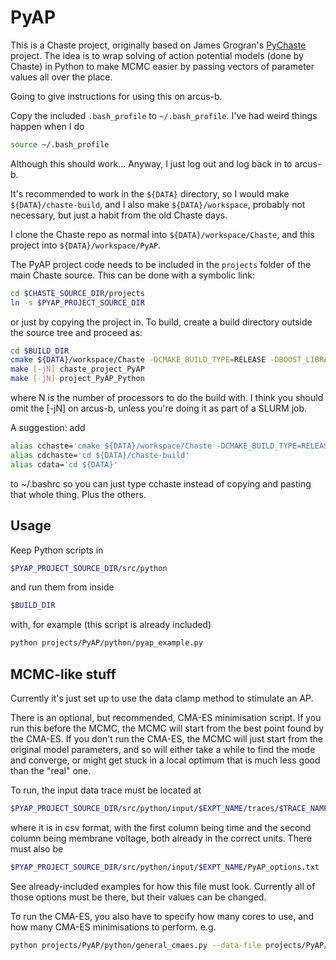 # PyAP

This is a Chaste project, originally based on James Grogran's [PyChaste](https://github.com/jmsgrogan/PyChaste) project. The idea is to wrap solving of action potential models (done by Chaste) in Python to make MCMC easier by passing vectors of parameter values all over the place.

Going to give instructions for using this on arcus-b.

Copy the included `.bash_profile` to `~/.bash_profile`. I've had weird things happen when I do

```bash
source ~/.bash_profile
```

Although this should work... Anyway, I just log out and log back in to arcus-b.

It's recommended to work in the `${DATA}` directory, so I would make `${DATA}/chaste-build`, and I also make `${DATA}/workspace`, probably not necessary, but just a habit from the old Chaste days.

I clone the Chaste repo as normal into `${DATA}/workspace/Chaste`, and this project into `${DATA}/workspace/PyAP`.

The PyAP project code needs to be included in the `projects` folder of the main Chaste source. This can be done with a symbolic link:

```bash
cd $CHASTE_SOURCE_DIR/projects
ln -s $PYAP_PROJECT_SOURCE_DIR
```

or just by copying the project in. To build, create a build directory outside the source tree and proceed as:

```bash
cd $BUILD_DIR
cmake ${DATA}/workspace/Chaste -DCMAKE_BUILD_TYPE=RELEASE -DBOOST_LIBRARYDIR=/system/software/linux-x86_64/lib/boost/1_58_0/lib -DBOOST_INCLUDEDIR=/system/software/linux-x86_64/lib/boost/1_58_0/include -DBoost_NO_SYSTEM_PATHS=BOOL:ON -DBoost_NO_BOOST_CMAKE=BOOL:ON -DXERCESC_LIBRARY=/system/software/linux-x86_64/xerces-c/3.3.1/lib/libxerces-c.so -DXERCESC_INCLUDE=/system/software/linux-x86_64/xerces-c/3.3.1/include/ -DXSD_EXECUTABLE=/system/software/linux-x86_64/lib/xsd/3.3.0-1/bin/xsd -DChaste_ERROR_ON_WARNING=OFF -DChaste_USE_CVODE:BOOL=ON -DSUNDIALS_INCLUDE_DIR=/system/software/arcus-b/lib/sundials/mvapich2-2.0.1/2.5.0/double/include/sundials -DXSD_INCLUDE_DIR=/system/software/linux-x86_64/lib/xsd/3.3.0-1/include -DSUNDIALS_sundials_nvecserial_LIBRARY=/system/software/linux-x86_64/lib/cvode/2.7.0/lib/libsundials_nvecserial.so -DSUNDIALS_sundials_cvode_LIBRARY=/system/software/linux-x86_64/lib/cvode/2.7.0/lib/libsundials_cvode.so
make [-jN] chaste_project_PyAP
make [-jN] project_PyAP_Python
```

where N is the number of processors to do the build with. I think you should omit the [-jN] on arcus-b, unless you're doing it as part of a SLURM job.

A suggestion: add
```bash
alias cchaste='cmake ${DATA}/workspace/Chaste -DCMAKE_BUILD_TYPE=RELEASE -DBOOST_LIBRARYDIR=/system/software/linux-x86_64/lib/boost/1_58_0/lib -DBOOST_INCLUDEDIR=/system/software/linux-x86_64/lib/boost/1_58_0/include -DBoost_NO_SYSTEM_PATHS=BOOL:ON -DBoost_NO_BOOST_CMAKE=BOOL:ON -DXERCESC_LIBRARY=/system/software/linux-x86_64/xerces-c/3.3.1/lib/libxerces-c.so -DXERCESC_INCLUDE=/system/software/linux-x86_64/xerces-c/3.3.1/include/ -DXSD_EXECUTABLE=/system/software/linux-x86_64/lib/xsd/3.3.0-1/bin/xsd -DChaste_ERROR_ON_WARNING=OFF -DChaste_USE_CVODE:BOOL=ON -DSUNDIALS_INCLUDE_DIR=/system/software/arcus-b/lib/sundials/mvapich2-2.0.1/2.5.0/double/include/sundials -DXSD_INCLUDE_DIR=/system/software/linux-x86_64/lib/xsd/3.3.0-1/include -DSUNDIALS_sundials_nvecserial_LIBRARY=/system/software/linux-x86_64/lib/cvode/2.7.0/lib/libsundials_nvecserial.so -DSUNDIALS_sundials_cvode_LIBRARY=/system/software/linux-x86_64/lib/cvode/2.7.0/lib/libsundials_cvode.so'
alias cdchaste='cd ${DATA}/chaste-build'
alias cdata='cd ${DATA}'
```

to ~/.bashrc so you can just type cchaste instead of copying and pasting that whole thing. Plus the others.

## Usage

Keep Python scripts in
```bash
$PYAP_PROJECT_SOURCE_DIR/src/python
```

and run them from inside
```bash
$BUILD_DIR
```

with, for example (this script is already included)
```bash
python projects/PyAP/python/pyap_example.py
```

## MCMC-like stuff

Currently it's just set up to use the data clamp method to stimulate an AP.

There is an optional, but recommended, CMA-ES minimisation script. If you run this before the MCMC, the MCMC will start from the best point found by the CMA-ES. If you don't run the CMA-ES, the MCMC will just start from the original model parameters, and so will either take a while to find the mode and converge, or might get stuck in a local optimum that is much less good than the "real" one.

To run, the input data trace must be located at
```bash
$PYAP_PROJECT_SOURCE_DIR/src/python/input/$EXPT_NAME/traces/$TRACE_NAME.csv
```
where it is in csv format, with the first column being time and the second column being membrane voltage, both already in the correct units.
There must also be

```bash
$PYAP_PROJECT_SOURCE_DIR/src/python/input/$EXPT_NAME/PyAP_options.txt
```
See already-included examples for how this file must look. Currently all of those options must be there, but their values can be changed.

To run the CMA-ES, you also have to specify how many cores to use, and how many CMA-ES minimisations to perform. e.g.
```bash
python projects/PyAP/python/general_cmaes.py --data-file projects/PyAP/python/input/$EXPT_NAME/traces/$TRACE_NAME.csv --num-cores 3 --num-runs 9
```
